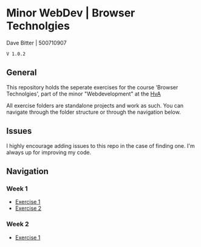 # Minor WebDev | Browser Technolgies
Dave Bitter | 500710907

    V 1.0.2

## General
This repository holds the seperate exercises for the course 'Browser Technolgies', part of the minor "Webdevelopment" at the [HvA](http://www.hva.nl/)

All exercise folders are standalone projects and work as such. You can navigate through the folder structure or through the navigation below.

## Issues
I highly encourage adding issues to this repo in the case of finding one. I'm always up for improving my code.

## Navigation
### Week 1
+ [Exercise 1](week_1/exercise_1)
+ [Exercise 2](week_1/exercise_2)

### Week 2
+ [Exercise 1](week_2/exercise_1)

